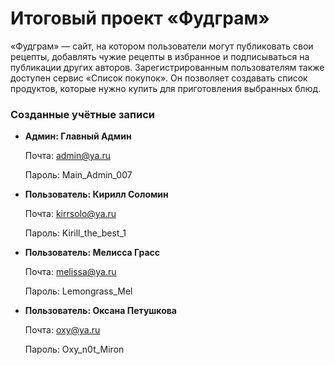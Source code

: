 # Итоговый проект «Фудграм»

«Фудграм» — сайт, на котором пользователи могут публиковать свои рецепты, добавлять чужие рецепты в избранное и подписываться на публикации других авторов. Зарегистрированным пользователям также доступен сервис «Список покупок». Он позволяет создавать список продуктов, которые нужно купить для приготовления выбранных блюд.


### Созданные учётные записи

 - **Админ: Главный Админ**

    Почта: admin@ya.ru

    Пароль: Main_Admin_007
        
 - **Пользователь: Кирилл Соломин**

    Почта: kirrsolo@ya.ru

    Пароль: Kirill_the_best_1

 - **Пользователь: Мелисса Грасc**

    Почта: melissa@ya.ru

    Пароль: Lemongrass_Mel

 - **Пользователь: Оксана Петушкова**

    Почта: oxy@ya.ru

    Пароль: Oxy_n0t_Miron


